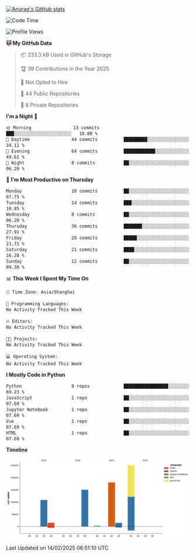 
[![Anurag's GitHub stats](https://github-readme-stats.vercel.app/api?username=24mlight)](https://github.com/anuraghazra/github-readme-stats)

<!--START_SECTION:waka-->
![Code Time](http://img.shields.io/badge/Code%20Time-22%20hrs%2055%20mins-blue)

![Profile Views](http://img.shields.io/badge/Profile%20Views-1-blue)

**🐱 My GitHub Data** 

> 📦 233.3 kB Used in GitHub's Storage 
 > 
> 🏆 39 Contributions in the Year 2025
 > 
> 🚫 Not Opted to Hire
 > 
> 📜 44 Public Repositories 
 > 
> 🔑 8 Private Repositories 
 > 
**I'm a Night 🦉** 

```text
🌞 Morning                13 commits          ███░░░░░░░░░░░░░░░░░░░░░░   10.08 % 
🌆 Daytime                44 commits          █████████░░░░░░░░░░░░░░░░   34.11 % 
🌃 Evening                64 commits          ████████████░░░░░░░░░░░░░   49.61 % 
🌙 Night                  8 commits           ██░░░░░░░░░░░░░░░░░░░░░░░   06.20 % 
```
📅 **I'm Most Productive on Thursday** 

```text
Monday                   10 commits          ██░░░░░░░░░░░░░░░░░░░░░░░   07.75 % 
Tuesday                  14 commits          ███░░░░░░░░░░░░░░░░░░░░░░   10.85 % 
Wednesday                8 commits           ██░░░░░░░░░░░░░░░░░░░░░░░   06.20 % 
Thursday                 36 commits          ███████░░░░░░░░░░░░░░░░░░   27.91 % 
Friday                   28 commits          █████░░░░░░░░░░░░░░░░░░░░   21.71 % 
Saturday                 21 commits          ████░░░░░░░░░░░░░░░░░░░░░   16.28 % 
Sunday                   12 commits          ██░░░░░░░░░░░░░░░░░░░░░░░   09.30 % 
```


📊 **This Week I Spent My Time On** 

```text
🕑︎ Time Zone: Asia/Shanghai

💬 Programming Languages: 
No Activity Tracked This Week

🔥 Editors: 
No Activity Tracked This Week

🐱‍💻 Projects: 
No Activity Tracked This Week

💻 Operating System: 
No Activity Tracked This Week
```

**I Mostly Code in Python** 

```text
Python                   9 repos             █████████████████░░░░░░░░   69.23 % 
JavaScript               1 repo              ██░░░░░░░░░░░░░░░░░░░░░░░   07.69 % 
Jupyter Notebook         1 repo              ██░░░░░░░░░░░░░░░░░░░░░░░   07.69 % 
Vue                      1 repo              ██░░░░░░░░░░░░░░░░░░░░░░░   07.69 % 
HTML                     1 repo              ██░░░░░░░░░░░░░░░░░░░░░░░   07.69 % 
```



**Timeline**

![Lines of Code chart](https://raw.githubusercontent.com/24mlight/24mlight/main/assets/bar_graph.png)


 Last Updated on 14/02/2025 06:51:10 UTC
<!--END_SECTION:waka-->
